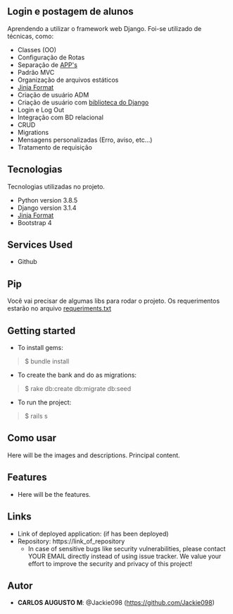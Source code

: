  ## Login e postagem de alunos
 
Aprendendo a utilizar o framework web Django. Foi-se utilizado de técnicas, como:
  * Classes (OO)
  * Configuração de Rotas
  * Separação de [APP's](https://docs.djangoproject.com/en/3.1/intro/tutorial01/)
  * Padrão MVC
  * Organização de arquivos estáticos
  * [Jinja Format](https://jinja.palletsprojects.com/en/2.11.x/templates/)
  * Criação de usuário ADM
  * Criação de usuário com [biblioteca do Django](https://docs.djangoproject.com/en/3.1/ref/contrib/auth/)
  * Login e Log Out
  * Integração com BD relacional
  * CRUD
  * Migrations
  * Mensagens personalizadas (Erro, aviso, etc...)
  * Tratamento de requisição
 
 
## Tecnologias 
 
Tecnologias utilizadas no projeto.
 
* Python version  3.8.5
* Django version 3.1.4
 * [Jinja Format](https://jinja.palletsprojects.com/en/2.11.x/templates/)
* Bootstrap 4
 
 
## Services Used
 
* Github
 
## Pip
 Você vai precisar de algumas libs para rodar o projeto. Os requerimentos estarão no arquivo [requeriments.txt]()
 
## Getting started
 
* To install gems:
>    $ bundle install
* To create the bank and do as migrations:
>    $ rake db:create db:migrate db:seed
* To run the project:
>    $ rails s
 
## Como usar
 
Here will be the images and descriptions. Principal content.
 
 
## Features
 
  - Here will be the features.
 
 
## Links
 
  - Link of deployed application: (if has been deployed)
  - Repository: https://link_of_repository
    - In case of sensitive bugs like security vulnerabilities, please contact
      YOUR EMAIL directly instead of using issue tracker. We value your effort
      to improve the security and privacy of this project!
 
 
## Autor
 
* **CARLOS AUGUSTO M**: @Jackie098 (https://github.com/Jackie098)